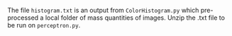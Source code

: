The file `histogram.txt` is an output from `ColorHistogram.py` which pre-processed a local folder of mass quantities of images. Unzip the .txt file to be run on `perceptron.py`.
